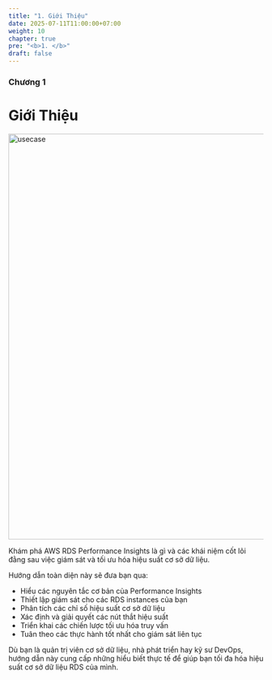 ```yaml
---
title: "1. Giới Thiệu"
date: 2025-07-11T11:00:00+07:00
weight: 10
chapter: true
pre: "<b>1. </b>"
draft: false
---
```


### Chương 1

# Giới Thiệu

<img src="/AWS_Trainee/images/usecase.jpg" alt="usecase" width="800">

Khám phá AWS RDS Performance Insights là gì và các khái niệm cốt lõi đằng sau việc giám sát và tối ưu hóa hiệu suất cơ sở dữ liệu.

Hướng dẫn toàn diện này sẽ đưa bạn qua:

- Hiểu các nguyên tắc cơ bản của Performance Insights
- Thiết lập giám sát cho các RDS instances của bạn
- Phân tích các chỉ số hiệu suất cơ sở dữ liệu
- Xác định và giải quyết các nút thắt hiệu suất
- Triển khai các chiến lược tối ưu hóa truy vấn
- Tuân theo các thực hành tốt nhất cho giám sát liên tục

Dù bạn là quản trị viên cơ sở dữ liệu, nhà phát triển hay kỹ sư DevOps, hướng dẫn này cung cấp những hiểu biết thực tế để giúp bạn tối đa hóa hiệu suất cơ sở dữ liệu RDS của mình.
